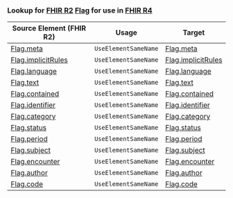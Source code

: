 ### Lookup for [FHIR R2](https://hl7.org/fhir/DSTU2/) [Flag](https://hl7.org/fhir/DSTU2/Flag.html) for use in [FHIR R4](https://hl7.org/fhir/R4/)

| Source Element (FHIR R2) | Usage | Target |
| -------------- | ----- | ------ |
| [Flag.meta](https://hl7.org/fhir/DSTU2/Flag.html#resource) | `UseElementSameName` | [Flag.meta](https://hl7.org/fhir/R4/Flag.html#resource) |
| [Flag.implicitRules](https://hl7.org/fhir/DSTU2/Flag.html#resource) | `UseElementSameName` | [Flag.implicitRules](https://hl7.org/fhir/R4/Flag.html#resource) |
| [Flag.language](https://hl7.org/fhir/DSTU2/Flag.html#resource) | `UseElementSameName` | [Flag.language](https://hl7.org/fhir/R4/Flag.html#resource) |
| [Flag.text](https://hl7.org/fhir/DSTU2/Flag.html#resource) | `UseElementSameName` | [Flag.text](https://hl7.org/fhir/R4/Flag.html#resource) |
| [Flag.contained](https://hl7.org/fhir/DSTU2/Flag.html#resource) | `UseElementSameName` | [Flag.contained](https://hl7.org/fhir/R4/Flag.html#resource) |
| [Flag.identifier](https://hl7.org/fhir/DSTU2/Flag.html#resource) | `UseElementSameName` | [Flag.identifier](https://hl7.org/fhir/R4/Flag.html#resource) |
| [Flag.category](https://hl7.org/fhir/DSTU2/Flag.html#resource) | `UseElementSameName` | [Flag.category](https://hl7.org/fhir/R4/Flag.html#resource) |
| [Flag.status](https://hl7.org/fhir/DSTU2/Flag.html#resource) | `UseElementSameName` | [Flag.status](https://hl7.org/fhir/R4/Flag.html#resource) |
| [Flag.period](https://hl7.org/fhir/DSTU2/Flag.html#resource) | `UseElementSameName` | [Flag.period](https://hl7.org/fhir/R4/Flag.html#resource) |
| [Flag.subject](https://hl7.org/fhir/DSTU2/Flag.html#resource) | `UseElementSameName` | [Flag.subject](https://hl7.org/fhir/R4/Flag.html#resource) |
| [Flag.encounter](https://hl7.org/fhir/DSTU2/Flag.html#resource) | `UseElementSameName` | [Flag.encounter](https://hl7.org/fhir/R4/Flag.html#resource) |
| [Flag.author](https://hl7.org/fhir/DSTU2/Flag.html#resource) | `UseElementSameName` | [Flag.author](https://hl7.org/fhir/R4/Flag.html#resource) |
| [Flag.code](https://hl7.org/fhir/DSTU2/Flag.html#resource) | `UseElementSameName` | [Flag.code](https://hl7.org/fhir/R4/Flag.html#resource) |
